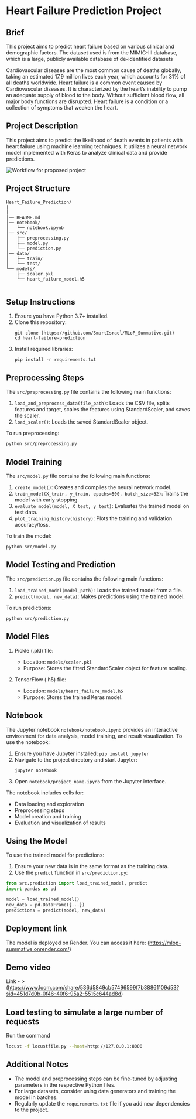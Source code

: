 # Heart Failure Prediction Project

## Brief 
This project aims to predict heart failure based on various clinical and demographic factors. The dataset used is from the MIMIC-III database, which is a large, publicly available database of de-identified datasets


Cardiovascular diseases are the most common cause of deaths globally, taking an estimated 17.9 million lives each year, which accounts for 31% of all deaths worldwide. Heart failure is a common event caused by Cardiovascular diseases. It is characterized by the heart’s inability to pump an adequate supply of blood to the body. Without sufficient blood flow, all major body functions are disrupted. Heart failure is a condition or a collection of symptoms that weaken the heart.


## Project Description

This project aims to predict the likelihood of death events in patients with heart failure using machine learning techniques. It utilizes a neural network model implemented with Keras to analyze clinical data and provide predictions.

<img src="img/Workflow-of-the-proposed-model-heart.png" alt="Workflow for proposed project"/>


## Project Structure

```
Heart_Failure_Prediction/
|
|
│── README.md
│── notebook/
│   └── notebook.ipynb
│── src/
│   ├── preprocessing.py
│   ├── model.py
│   └── prediction.py
│── data/
│   ├── train/
│   └── test/
└── models/
    ├── scaler.pkl
    └── heart_failure_model.h5
    
```

## Setup Instructions

1. Ensure you have Python 3.7+ installed.
2. Clone this repository:
   ```
   git clone (https://github.com/SmartIsrael/MLoP_Summative.git)
   cd heart-failure-prediction
   ```
3. Install required libraries:
   ```
   pip install -r requirements.txt
   ```


## Preprocessing Steps

The `src/preprocessing.py` file contains the following main functions:

1. `load_and_preprocess_data(file_path)`: Loads the CSV file, splits features and target, scales the features using StandardScaler, and saves the scaler.
2. `load_scaler()`: Loads the saved StandardScaler object.

To run preprocessing:
```
python src/preprocessing.py
```

## Model Training

The `src/model.py` file contains the following main functions:

1. `create_model()`: Creates and compiles the neural network model.
2. `train_model(X_train, y_train, epochs=500, batch_size=32)`: Trains the model with early stopping.
3. `evaluate_model(model, X_test, y_test)`: Evaluates the trained model on test data.
4. `plot_training_history(history)`: Plots the training and validation accuracy/loss.

To train the model:
```
python src/model.py
```

## Model Testing and Prediction

The `src/prediction.py` file contains the following main functions:

1. `load_trained_model(model_path)`: Loads the trained model from a file.
2. `predict(model, new_data)`: Makes predictions using the trained model.

To run predictions:
```
python src/prediction.py
```

## Model Files

1. Pickle (.pkl) file: 
   - Location: `models/scaler.pkl`
   - Purpose: Stores the fitted StandardScaler object for feature scaling.

2. TensorFlow (.h5) file:
   - Location: `models/heart_failure_model.h5`
   - Purpose: Stores the trained Keras model.

## Notebook

The Jupyter notebook `notebook/notebook.ipynb` provides an interactive environment for data analysis, model training, and result visualization. To use the notebook:

1. Ensure you have Jupyter installed: `pip install jupyter`
2. Navigate to the project directory and start Jupyter:
   ```
   jupyter notebook
   ```
3. Open `notebook/project_name.ipynb` from the Jupyter interface.

The notebook includes cells for:
- Data loading and exploration
- Preprocessing steps
- Model creation and training
- Evaluation and visualization of results

## Using the Model

To use the trained model for predictions:

1. Ensure your new data is in the same format as the training data.
2. Use the `predict` function in `src/prediction.py`:

```python
from src.prediction import load_trained_model, predict
import pandas as pd

model = load_trained_model()
new_data = pd.DataFrame({...})  
predictions = predict(model, new_data)
```


## Deployment link

  The model is deployed on Render. You can access it here: (https://mlop-summative.onrender.com/)
## Demo video
Link - > (https://www.loom.com/share/536d5849cb57496599f7b38861109d53?sid=451d7d0b-0f46-40f6-95a2-5515c644ad8d)


## Load testing to simulate a large number of requests

 Run the command 
```bash
locust -f locustfile.py --host=http://127.0.0.1:8000

```


## Additional Notes

- The model and preprocessing steps can be fine-tuned by adjusting parameters in the respective Python files.
- For large datasets, consider using data generators and training the model in batches.
- Regularly update the `requirements.txt` file if you add new dependencies to the project.

